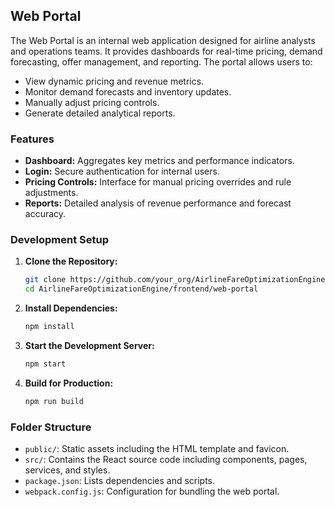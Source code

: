 ## Web Portal
The Web Portal is an internal web application designed for airline analysts and operations teams. It provides dashboards for real-time pricing, demand forecasting, offer management, and reporting. The portal allows users to:
- View dynamic pricing and revenue metrics.
- Monitor demand forecasts and inventory updates.
- Manually adjust pricing controls.
- Generate detailed analytical reports.

### Features
- **Dashboard:** Aggregates key metrics and performance indicators.
- **Login:** Secure authentication for internal users.
- **Pricing Controls:** Interface for manual pricing overrides and rule adjustments.
- **Reports:** Detailed analysis of revenue performance and forecast accuracy.

### Development Setup
1. **Clone the Repository:**
   ```bash
   git clone https://github.com/your_org/AirlineFareOptimizationEngine.git
   cd AirlineFareOptimizationEngine/frontend/web-portal
   ```
2. **Install Dependencies:**
   ```bash
   npm install
   ```
3. **Start the Development Server:**
   ```bash
   npm start
   ```
4. **Build for Production:**
   ```bash
   npm run build
   ```

### Folder Structure
- `public/`: Static assets including the HTML template and favicon.
- `src/`: Contains the React source code including components, pages, services, and styles.
- `package.json`: Lists dependencies and scripts.
- `webpack.config.js`: Configuration for bundling the web portal.
